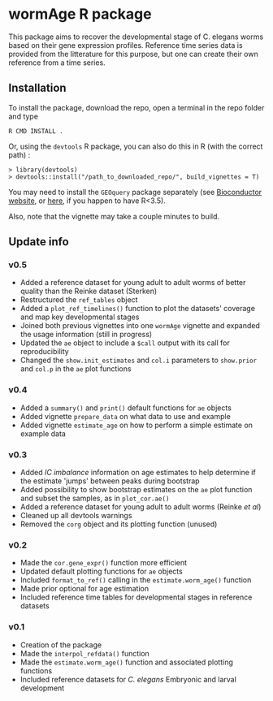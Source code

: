 # wormAge R package


This package aims to recover the developmental stage of C. elegans worms based on their gene expression profiles.
Reference time series data is provided from the litterature for this purpose, but one can create their own reference from a time series.

## Installation

To install the package, download the repo, open a terminal in the repo folder and type
```
R CMD INSTALL .
```

Or, using the `devtools` R package, you can also do this in R (with the correct path) :
```
> library(devtools)
> devtools::install("/path_to_downloaded_repo/", build_vignettes = T)
```

You may need to install the `GEOquery` package separately (see [Bioconductor website](https://bioconductor.org/packages/release/bioc/html/GEOquery.html), or [here](https://bioconductor.org/packages/3.4/bioc/html/GEOquery.html), if you happen to have R<3.5).

Also, note that the vignette may take a couple minutes to build.

## Update info

### v0.5

 - Added a reference dataset for young adult to adult worms of better quality than the Reinke dataset (Sterken)
 - Restructured the `ref_tables` object
 - Added a `plot_ref_timelines()` function to plot the datasets' coverage and map key developmental stages
 - Joined both previous vignettes into one `wormAge` vignette and expanded the usage information (still in progress)
 - Updated the `ae` object to include a `$call` output with its call for reproducibility
 - Changed the `show.init_estimates` and `col.i` parameters to `show.prior` and `col.p` in the `ae` plot functions

### v0.4

 - Added a `summary()` and `print()` default functions for `ae` objects
 - Added vignette `prepare_data` on what data to use and example
 - Added vignette `estimate_age` on how to perform a simple estimate on example data

### v0.3
 
 - Added *IC imbalance* information on age estimates to help determine if the estimate 'jumps' between peaks during bootstrap
 - Added possibility to show bootstrap estimates on the `ae` plot function and subset the samples, as in `plot_cor.ae()`
 - Added a reference dataset for young adult to adult worms (Reinke *et al*)
 - Cleaned up all devtools warnings
 - Removed the `corg` object and its plotting function (unused)

### v0.2

 - Made the `cor.gene_expr()` function more efficient
 - Updated default plotting functions for `ae` objects
 - Included `format_to_ref()` calling in the `estimate.worm_age()` function
 - Made prior optional for age estimation
 - Included reference time tables for developmental stages in reference datasets

### v0.1

 - Creation of the package
 - Made the `interpol_refdata()` function
 - Made the `estimate.worm_age()` function and associated plotting functions
 - Included reference datasets for *C. elegans* Embryonic and larval development
 